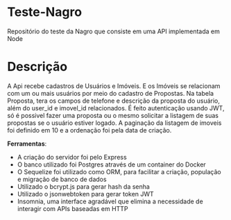 # Teste-Nagro
Repositório do teste da Nagro que consiste em uma API implementada em Node

# Descrição

A Api recebe cadastros de Usuários e Imóveis. E os Imóveis se relacionam com um ou mais usuários por meio do cadastro de Propostas.
Na tabela Proposta, tera os campos de telefone e descrição da proposta do usuário, além do user_id e imovel_id relacionados.
É feito autenticação usando JWT, só é possivel fazer uma proposta ou o mesmo solicitar a listagem de suas propostas se o usuário estiver logado. 
A paginação da listagem de imoveis foi definido em 10 e a ordenação foi pela data de criação.

**Ferramentas**:

- A criação do servidor foi pelo Express
- O banco utilizado foi Postgres através de um container do Docker
- O Sequelize foi utilizado como ORM, para facilitar a criação, população e migração de banco de dados
- Utilizado o bcrypt.js para gerar hash da senha
- Utilizado o jsonwebtoken para gerar token JWT
- Insomnia, uma interface agradável que elimina a necessidade de interagir com APIs baseadas em HTTP
